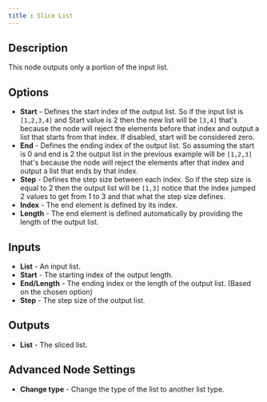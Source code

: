 ```yaml
---
title : Slice List
---
```


## Description

This node outputs only a portion of the input list.

## Options

- **Start** - Defines the start index of the output list. So if the input list
  is `[1,2,3,4]` and Start value is 2 then the new list will be `[3,4]` that's
  because the node will reject the elements before that index and output a list
  that starts from that index. If disabled, start will be considered zero.
- **End** - Defines the ending index of the output list. So assuming the start
  is 0 and end is 2 the output list in the previous example will be `[1,2,3]`
  that's because the node will reject the elements after that index and output
  a list that ends by that index.
- **Step** - Defines the step size between each index. So if the step size is
  equal to 2 then the output list will be `[1,3]` notice that the index jumped
  2 values to get from 1 to 3 and that what the step size defines.
- **Index** - The end element is defined by its index.
- **Length** - The end element is defined automatically by providing the length
  of the output list.

## Inputs

- **List** - An input list.
- **Start** - The starting index of the output length.
- **End/Length** - The ending index or the length of the output list.
    (Based on the chosen option)
- **Step** - The step size of the output list.

## Outputs

- **List** - The sliced list.

## Advanced Node Settings

- **Change type** - Change the type of the list to another list type.
